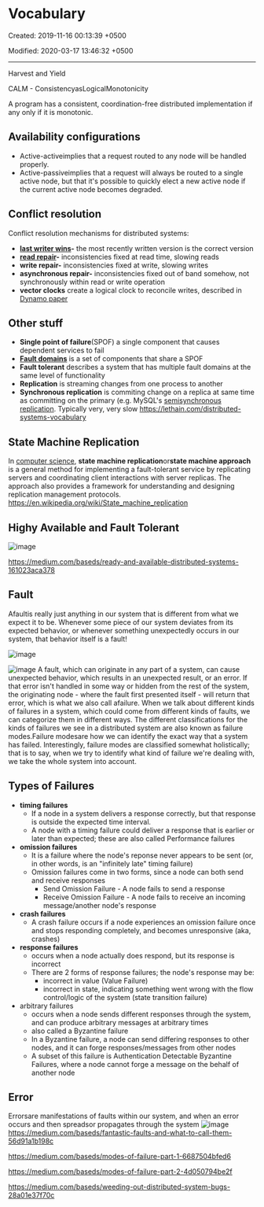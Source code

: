# Vocabulary

Created: 2019-11-16 00:13:39 +0500

Modified: 2020-03-17 13:46:32 +0500

---

Harvest and Yield

CALM - ConsistencyasLogicalMonotonicity

A program has a consistent, coordination-free distributed implementation if any only if it is monotonic.

## Availability configurations

- Active-activeimplies that a request routed to any node will be handled properly.
- Active-passiveimplies that a request will always be routed to a single active node, but that it's possible to quickly elect a new active node if the current active node becomes degraded.

## Conflict resolution

Conflict resolution mechanisms for distributed systems:

- **[last writer wins](https://dl.acm.org/citation.cfm?doid=1435417.1435432)-** the most recently written version is the correct version
- **[read repair](https://en.wikipedia.org/wiki/Eventual_consistency)-** inconsistencies fixed at read time, slowing reads
- **write repair-** inconsistencies fixed at write, slowing writes
- **asynchronous repair-** inconsistencies fixed out of band somehow, not synchronously within read or write operation
- **vector clocks** create a logical clock to reconcile writes, described in [Dynamo paper](https://www.allthingsdistributed.com/files/amazon-dynamo-sosp2007.pdf)

## Other stuff

- **Single point of failure**(SPOF) a single component that causes dependent services to fail
- [**Fault domains**](https://lethain.com/fault-domains/) is a set of components that share a SPOF
- **Fault tolerant** describes a system that has multiple fault domains at the same level of functionality
- **Replication** is streaming changes from one process to another
- **Synchronous replication** is commiting change on a replica at same time as committing on the primary (e.g. MySQL's [semisynchronous replication](https://dev.mysql.com/doc/refman/5.5/en/replication-semisync.html). Typically very, very slow
<https://lethain.com/distributed-systems-vocabulary>

## State Machine Replication

In [computer science](https://en.wikipedia.org/wiki/Computer_science), **state machine replication**or**state machine approach** is a general method for implementing a fault-tolerant service by replicating servers and coordinating client interactions with server replicas. The approach also provides a framework for understanding and designing replication management protocols.
<https://en.wikipedia.org/wiki/State_machine_replication>

## Highy Available and Fault Tolerant

![image](media/Vocabulary-image1.jpg)

<https://medium.com/baseds/ready-and-available-distributed-systems-161023aca378>

## Fault

Afaultis really just anything in our system that is different from what we expect it to be. Whenever some piece of our system deviates from its expected behavior, or whenever something unexpectedly occurs in our system, that behavior itself is a fault!

![image](media/Vocabulary-image2.jpg)

![image](media/Vocabulary-image3.jpg)
A fault, which can originate in any part of a system, can cause unexpected behavior, which results in an unexpected result, or an error. If that error isn't handled in some way or hidden from the rest of the system, the originating node - where the fault first presented itself - will return that error, which is what we also call afailure. When we talk about different kinds of failures in a system, which could come from different kinds of faults, we can categorize them in different ways.
The different classifications for the kinds of failures we see in a distributed system are also known as failure modes.Failure modesare how we can identify the exact way that a system has failed. Interestingly, failure modes are classified somewhat holistically; that is to say, when we try to identify what kind of failure we're dealing with, we take the whole system into account.

## Types of Failures

- **timing failures**
  - If a node in a system delivers a response correctly, but that response is outside the expected time interval.
  - A node with a timing failure could deliver a response that is earlier or later than expected; these are also called Performance failures
- **omission failures**
  - It is a failure where the node's reponse never appears to be sent (or, in other words, is an "infinitely late" timing failure)
  - Omission failures come in two forms, since a node can both send and receive responses
    - Send Omission Failure - A node fails to send a response
    - Receive Omission Failure - A node fails to receive an incoming message/another node's response
- **crash failures**
  - A crash failure occurs if a node experiences an omission failure once and stops responding completely, and becomes unresponsive (aka, crashes)
- **response failures**
  - occurs when a node actually does respond, but its response is incorrect
  - There are 2 forms of response failures; the node's response may be:
    - incorrect in value (Value Failure)
    - incorrect in state, indicating something went wrong with the flow control/logic of the system (state transition failure)
- arbitrary failures
  - occurs when a node sends different responses through the system, and can produce arbitrary messages at arbitrary times
  - also called a Byzantine failure
  - In a Byzantine failure, a node can send differing responses to other nodes, and it can forge responses/messages from other nodes
  - A subset of this failure is Authentication Detectable Byzantine Failures, where a node cannot forge a message on the behalf of another node

## Error

Errorsare manifestations of faults within our system, and when an error occurs and then spreadsor propagates through the system
![image](media/Vocabulary-image4.jpeg)
<https://medium.com/baseds/fantastic-faults-and-what-to-call-them-56d91a1b198c>

<https://medium.com/baseds/modes-of-failure-part-1-6687504bfed6>

<https://medium.com/baseds/modes-of-failure-part-2-4d050794be2f>

<https://medium.com/baseds/weeding-out-distributed-system-bugs-28a01e37f70c>
